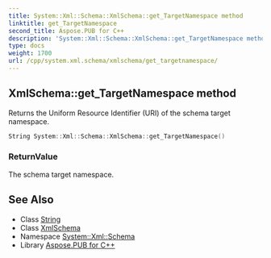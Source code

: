 ```yaml
---
title: System::Xml::Schema::XmlSchema::get_TargetNamespace method
linktitle: get_TargetNamespace
second_title: Aspose.PUB for C++
description: 'System::Xml::Schema::XmlSchema::get_TargetNamespace method. Returns the Uniform Resource Identifier (URI) of the schema target namespace in C++.'
type: docs
weight: 1700
url: /cpp/system.xml.schema/xmlschema/get_targetnamespace/
---
```

## XmlSchema::get_TargetNamespace method


Returns the Uniform Resource Identifier (URI) of the schema target namespace.

```cpp
String System::Xml::Schema::XmlSchema::get_TargetNamespace()
```


### ReturnValue

The schema target namespace.

## See Also

* Class [String](../../../system/string/)
* Class [XmlSchema](../)
* Namespace [System::Xml::Schema](../../)
* Library [Aspose.PUB for C++](../../../)
